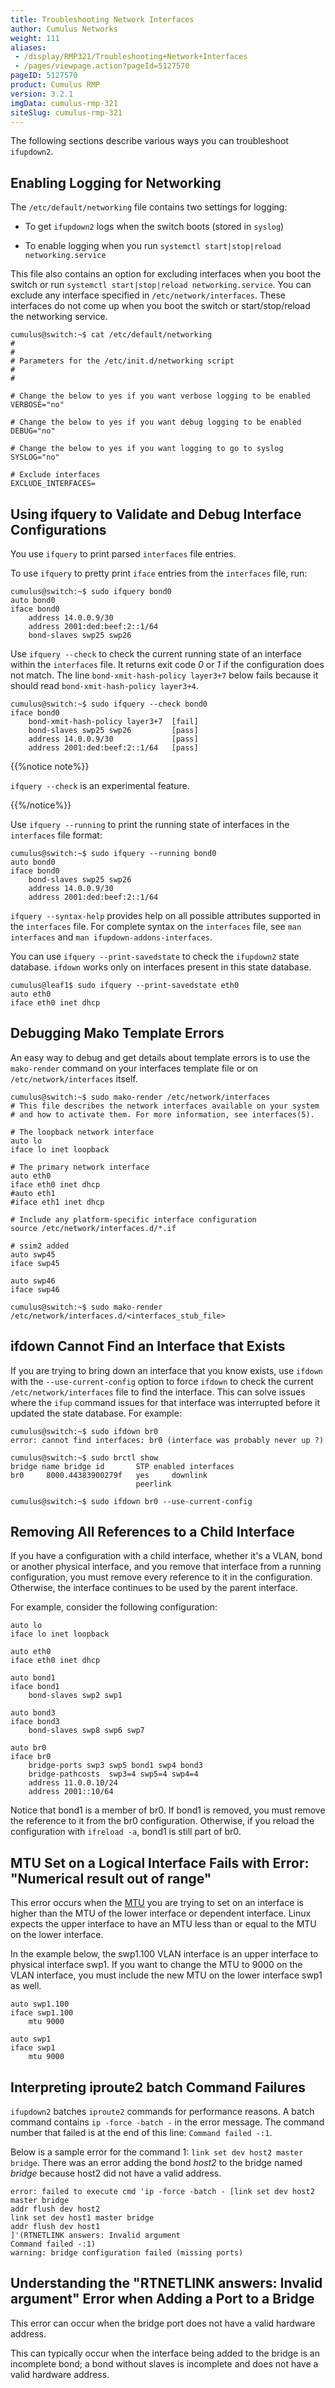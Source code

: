 ```yaml
---
title: Troubleshooting Network Interfaces
author: Cumulus Networks
weight: 111
aliases:
 - /display/RMP321/Troubleshooting+Network+Interfaces
 - /pages/viewpage.action?pageId=5127570
pageID: 5127570
product: Cumulus RMP
version: 3.2.1
imgData: cumulus-rmp-321
siteSlug: cumulus-rmp-321
---
```

The following sections describe various ways you can troubleshoot
`ifupdown2`.

## Enabling Logging for Networking</span>

The `/etc/default/networking` file contains two settings for logging:

  - To get `ifupdown2` logs when the switch boots (stored in `syslog`)

  - To enable logging when you run `systemctl start|stop|reload
    networking.service`

This file also contains an option for excluding interfaces when you boot
the switch or run `systemctl start|stop|reload networking.service`. You
can exclude any interface specified in `/etc/network/interfaces`. These
interfaces do not come up when you boot the switch or start/stop/reload
the networking service.

    cumulus@switch:~$ cat /etc/default/networking
    #
    #
    # Parameters for the /etc/init.d/networking script
    #
    #
     
    # Change the below to yes if you want verbose logging to be enabled
    VERBOSE="no"
     
    # Change the below to yes if you want debug logging to be enabled
    DEBUG="no"
     
    # Change the below to yes if you want logging to go to syslog
    SYSLOG="no"
     
    # Exclude interfaces
    EXCLUDE_INTERFACES=

## Using ifquery to Validate and Debug Interface Configurations</span>

You use `ifquery` to print parsed `interfaces` file entries.

To use `ifquery` to pretty print `iface` entries from the `interfaces`
file, run:

    cumulus@switch:~$ sudo ifquery bond0
    auto bond0
    iface bond0
        address 14.0.0.9/30
        address 2001:ded:beef:2::1/64
        bond-slaves swp25 swp26

Use `ifquery --check` to check the current running state of an interface
within the `interfaces` file. It returns exit code *0* or *1* if the
configuration does not match. The line `bond-xmit-hash-policy layer3+7`
below fails because it should read `bond-xmit-hash-policy layer3+4`.

    cumulus@switch:~$ sudo ifquery --check bond0
    iface bond0
        bond-xmit-hash-policy layer3+7  [fail]
        bond-slaves swp25 swp26         [pass]
        address 14.0.0.9/30             [pass]
        address 2001:ded:beef:2::1/64   [pass]

{{%notice note%}}

`ifquery --check` is an experimental feature.

{{%/notice%}}

Use `ifquery --running` to print the running state of interfaces in the
`interfaces` file format:

    cumulus@switch:~$ sudo ifquery --running bond0
    auto bond0
    iface bond0
        bond-slaves swp25 swp26
        address 14.0.0.9/30
        address 2001:ded:beef:2::1/64

`ifquery --syntax-help` provides help on all possible attributes
supported in the `interfaces` file. For complete syntax on the
`interfaces` file, see `man interfaces` and `man
ifupdown-addons-interfaces`.

You can use `ifquery --print-savedstate` to check the `ifupdown2` state
database. `ifdown` works only on interfaces present in this state
database.

    cumulus@leaf1$ sudo ifquery --print-savedstate eth0  
    auto eth0
    iface eth0 inet dhcp

## Debugging Mako Template Errors</span>

An easy way to debug and get details about template errors is to use the
`mako-render` command on your interfaces template file or on
`/etc/network/interfaces` itself.

    cumulus@switch:~$ sudo mako-render /etc/network/interfaces
    # This file describes the network interfaces available on your system
    # and how to activate them. For more information, see interfaces(5).
     
    # The loopback network interface
    auto lo
    iface lo inet loopback
     
    # The primary network interface
    auto eth0
    iface eth0 inet dhcp
    #auto eth1
    #iface eth1 inet dhcp
     
    # Include any platform-specific interface configuration
    source /etc/network/interfaces.d/*.if
     
    # ssim2 added
    auto swp45
    iface swp45
     
    auto swp46
    iface swp46
     
    cumulus@switch:~$ sudo mako-render /etc/network/interfaces.d/<interfaces_stub_file>

## ifdown Cannot Find an Interface that Exists</span>

If you are trying to bring down an interface that you know exists, use
`ifdown` with the `--use-current-config` option to force `ifdown` to
check the current `/etc/network/interfaces` file to find the interface.
This can solve issues where the `ifup` command issues for that interface
was interrupted before it updated the state database. For example:

    cumulus@switch:~$ sudo ifdown br0
    error: cannot find interfaces: br0 (interface was probably never up ?)
     
    cumulus@switch:~$ sudo brctl show
    bridge name bridge id       STP enabled interfaces
    br0     8000.44383900279f   yes     downlink
                                peerlink
     
    cumulus@switch:~$ sudo ifdown br0 --use-current-config 

## Removing All References to a Child Interface</span>

If you have a configuration with a child interface, whether it's a VLAN,
bond or another physical interface, and you remove that interface from a
running configuration, you must remove every reference to it in the
configuration. Otherwise, the interface continues to be used by the
parent interface.

For example, consider the following configuration:

    auto lo
    iface lo inet loopback
     
    auto eth0
    iface eth0 inet dhcp
     
    auto bond1
    iface bond1
        bond-slaves swp2 swp1
     
    auto bond3
    iface bond3
        bond-slaves swp8 swp6 swp7
     
    auto br0
    iface br0
        bridge-ports swp3 swp5 bond1 swp4 bond3
        bridge-pathcosts  swp3=4 swp5=4 swp4=4
        address 11.0.0.10/24
        address 2001::10/64

Notice that bond1 is a member of br0. If bond1 is removed, you must
remove the reference to it from the br0 configuration. Otherwise, if you
reload the configuration with `ifreload -a`, bond1 is still part of br0.

## MTU Set on a Logical Interface Fails with Error: "Numerical result out of range"</span>

This error occurs when the
[MTU](Layer-1-and-Switch-Port-Attributes.html#src-5127618_Layer1andSwitchPortAttributes-m)
you are trying to set on an interface is higher than the MTU of the
lower interface or dependent interface. Linux expects the upper
interface to have an MTU less than or equal to the MTU on the lower
interface.

In the example below, the swp1.100 VLAN interface is an upper interface
to physical interface swp1. If you want to change the MTU to 9000 on the
VLAN interface, you must include the new MTU on the lower interface swp1
as well.

    auto swp1.100 
    iface swp1.100 
        mtu 9000 
      
    auto swp1 
    iface swp1  
        mtu 9000

## Interpreting iproute2 batch Command Failures</span>

`ifupdown2` batches `iproute2` commands for performance reasons. A batch
command contains `ip -force -batch -` in the error message. The command
number that failed is at the end of this line: `Command failed -:1`.

Below is a sample error for the command 1: `link set dev host2 master
bridge`. There was an error adding the bond *host2* to the bridge named
*bridge* because host2 did not have a valid address.

    error: failed to execute cmd 'ip -force -batch - [link set dev host2 master bridge
    addr flush dev host2
    link set dev host1 master bridge
    addr flush dev host1
    ]'(RTNETLINK answers: Invalid argument 
    Command failed -:1) 
    warning: bridge configuration failed (missing ports) 

## Understanding the "RTNETLINK answers: Invalid argument" Error when Adding a Port to a Bridge</span>

This error can occur when the bridge port does not have a valid hardware
address.

This can typically occur when the interface being added to the bridge is
an incomplete bond; a bond without slaves is incomplete and does not
have a valid hardware address.

